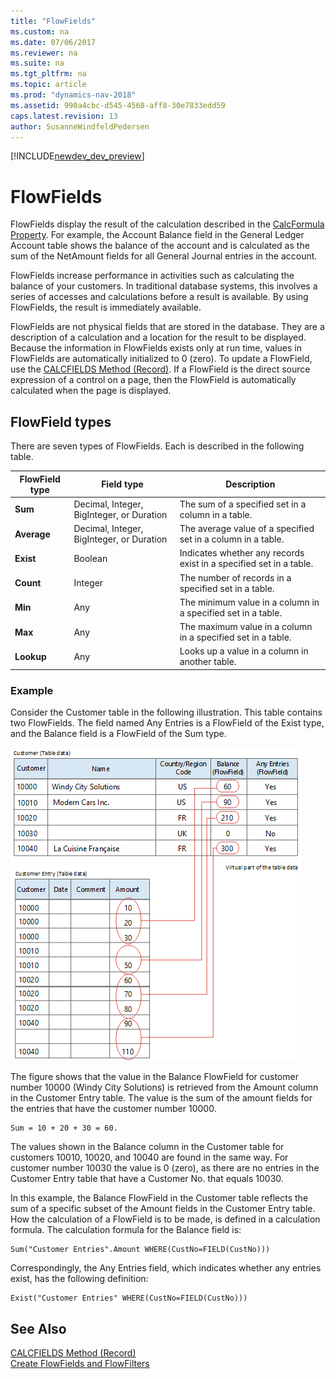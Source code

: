 ```yaml
---
title: "FlowFields"
ms.custom: na
ms.date: 07/06/2017
ms.reviewer: na
ms.suite: na
ms.tgt_pltfrm: na
ms.topic: article
ms.prod: "dynamics-nav-2018"
ms.assetid: 990a4cbc-d545-4568-aff8-30e7833edd59
caps.latest.revision: 13
author: SusanneWindfeldPedersen
---
```


[!INCLUDE[newdev_dev_preview](includes/newdev_dev_preview.md)]

# FlowFields
FlowFields display the result of the calculation described in the [CalcFormula Property](properties/devenv-calcformula-property.md). For example, the Account Balance field in the General Ledger Account table shows the balance of the account and is calculated as the sum of the NetAmount fields for all General Journal entries in the account.  
  
 FlowFields increase performance in activities such as calculating the balance of your customers. In traditional database systems, this involves a series of accesses and calculations before a result is available. By using FlowFields, the result is immediately available.  
  
 FlowFields are not physical fields that are stored in the database. They are a description of a calculation and a location for the result to be displayed. Because the information in FlowFields exists only at run time, values in FlowFields are automatically initialized to 0 (zero). To update a FlowField, use the [CALCFIELDS Method (Record)](methods/devenv-calcfields-method-record.md). If a FlowField is the direct source expression of a control on a page, then the FlowField is automatically calculated when the page is displayed.  
  
## FlowField types  
 There are seven types of FlowFields. Each is described in the following table.  
  
|FlowField type|Field type|Description|  
|--------------------|----------------|-----------------|  
|**Sum**|Decimal, Integer, BigInteger, or Duration|The sum of a specified set in a column in a table.|  
|**Average**|Decimal, Integer, BigInteger, or Duration|The average value of a specified set in a column in a table.|  
|**Exist**|Boolean|Indicates whether any records exist in a specified set in a table.|  
|**Count**|Integer|The number of records in a specified set in a table.|  
|**Min**|Any|The minimum value in a column in a specified set in a table.|  
|**Max**|Any|The maximum value in a column in a specified set in a table.|  
|**Lookup**|Any|Looks up a value in a column in another table.|  

### Example  
 Consider the Customer table in the following illustration. This table contains two FlowFields. The field named Any Entries is a FlowField of the Exist type, and the Balance field is a FlowField of the Sum type.  
  
 ![Table that has two FlowFields](media/NAV_ADG_Diag_3.png "NAV\_ADG\_Diag\_3")  
  
 The figure shows that the value in the Balance FlowField for customer number 10000 \(Windy City Solutions\) is retrieved from the Amount column in the Customer Entry table. The value is the sum of the amount fields for the entries that have the customer number 10000.  
  
```  
Sum = 10 + 20 + 30 = 60.  
```  
  
 The values shown in the Balance column in the Customer table for customers 10010, 10020, and 10040 are found in the same way. For customer number 10030 the value is 0 \(zero\), as there are no entries in the Customer Entry table that have a Customer No. that equals 10030.  
  
 In this example, the Balance FlowField in the Customer table reflects the sum of a specific subset of the Amount fields in the Customer Entry table. How the calculation of a FlowField is to be made, is defined in a calculation formula. The calculation formula for the Balance field is:  
  
```  
Sum("Customer Entries".Amount WHERE(CustNo=FIELD(CustNo)))  
```  
  
 Correspondingly, the Any Entries field, which indicates whether any entries exist, has the following definition:  
  
```  
Exist("Customer Entries" WHERE(CustNo=FIELD(CustNo)))  
```  

## See Also  
 [CALCFIELDS Method (Record)](methods/devenv-calcfields-method-record.md)  
 [Create FlowFields and FlowFilters](devenv-creating-flowfields-and-flowfilters.md)  